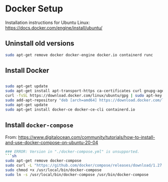 # Docker Setup

Installation instructions for Ubuntu Linux: https://docs.docker.com/engine/install/ubuntu/


## Uninstall old versions
```sh
sudo apt-get remove docker docker-engine docker.io containerd runc
```

## Install Docker
```sh

sudo apt-get update
sudo apt-get install apt-transport-https ca-certificates curl gnupg-agent software-properties-common
curl -fsSL https://download.docker.com/linux/ubuntu/gpg | sudo apt-key add -
sudo add-apt-repository "deb [arch=amd64] https://download.docker.com/linux/ubuntu $(lsb_release -cs) stable"
sudo apt-get update
sudo apt-get install docker-ce docker-ce-cli containerd.io
```



## Install `docker-compose`
From: https://www.digitalocean.com/community/tutorials/how-to-install-and-use-docker-compose-on-ubuntu-20-04

```sh
### ERROR: Version in "./docker-compose.yml" is unsupported.
```sh
sudo apt-get remove docker-compose
sudo curl -L "https://github.com/docker/compose/releases/download/1.27.4/docker-compose-$(uname -s)-$(uname -m)" -o /usr/local/bin/docker-compose
sudo chmod +x /usr/local/bin/docker-compose
sudo ln -s /usr/local/bin/docker-compose /usr/bin/docker-compose
```

